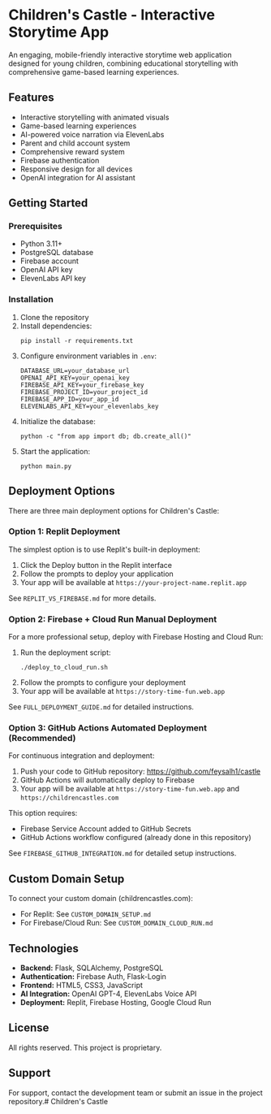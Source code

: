 # Children's Castle - Interactive Storytime App

An engaging, mobile-friendly interactive storytime web application designed for young children, combining educational storytelling with comprehensive game-based learning experiences.

## Features

- Interactive storytelling with animated visuals
- Game-based learning experiences
- AI-powered voice narration via ElevenLabs
- Parent and child account system
- Comprehensive reward system
- Firebase authentication
- Responsive design for all devices
- OpenAI integration for AI assistant

## Getting Started

### Prerequisites

- Python 3.11+
- PostgreSQL database
- Firebase account
- OpenAI API key
- ElevenLabs API key

### Installation

1. Clone the repository
2. Install dependencies:
   ```
   pip install -r requirements.txt
   ```
3. Configure environment variables in `.env`:
   ```
   DATABASE_URL=your_database_url
   OPENAI_API_KEY=your_openai_key
   FIREBASE_API_KEY=your_firebase_key
   FIREBASE_PROJECT_ID=your_project_id
   FIREBASE_APP_ID=your_app_id
   ELEVENLABS_API_KEY=your_elevenlabs_key
   ```
4. Initialize the database:
   ```
   python -c "from app import db; db.create_all()"
   ```
5. Start the application:
   ```
   python main.py
   ```

## Deployment Options

There are three main deployment options for Children's Castle:

### Option 1: Replit Deployment

The simplest option is to use Replit's built-in deployment:

1. Click the Deploy button in the Replit interface
2. Follow the prompts to deploy your application
3. Your app will be available at `https://your-project-name.replit.app`

See `REPLIT_VS_FIREBASE.md` for more details.

### Option 2: Firebase + Cloud Run Manual Deployment

For a more professional setup, deploy with Firebase Hosting and Cloud Run:

1. Run the deployment script:
   ```
   ./deploy_to_cloud_run.sh
   ```
2. Follow the prompts to configure your deployment
3. Your app will be available at `https://story-time-fun.web.app`

See `FULL_DEPLOYMENT_GUIDE.md` for detailed instructions.

### Option 3: GitHub Actions Automated Deployment (Recommended)

For continuous integration and deployment:

1. Push your code to GitHub repository: https://github.com/feysalh1/castle
2. GitHub Actions will automatically deploy to Firebase
3. Your app will be available at `https://story-time-fun.web.app` and `https://childrencastles.com`

This option requires:
- Firebase Service Account added to GitHub Secrets
- GitHub Actions workflow configured (already done in this repository)

See `FIREBASE_GITHUB_INTEGRATION.md` for detailed setup instructions.

## Custom Domain Setup

To connect your custom domain (childrencastles.com):

- For Replit: See `CUSTOM_DOMAIN_SETUP.md`
- For Firebase/Cloud Run: See `CUSTOM_DOMAIN_CLOUD_RUN.md`

## Technologies

- **Backend:** Flask, SQLAlchemy, PostgreSQL
- **Authentication:** Firebase Auth, Flask-Login
- **Frontend:** HTML5, CSS3, JavaScript
- **AI Integration:** OpenAI GPT-4, ElevenLabs Voice API
- **Deployment:** Replit, Firebase Hosting, Google Cloud Run

## License

All rights reserved. This project is proprietary.

## Support

For support, contact the development team or submit an issue in the project repository.# Children's Castle
